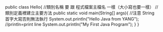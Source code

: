 public class Hello{ //類別名稱 要 跟 程式檔案主檔名 一樣（大小寫也要一樣）
// 類別定義裡建立主要方法
    public static void main(String[] args){ //注意 String 首字大寫否則無法執行
        System.out.println("Hello Java from YANG"); //println=print line
        System.out.println("My First Java Program");
    }
}
